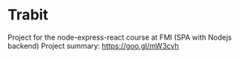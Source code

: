 # Trabit
  Project for the node-express-react course at FMI (SPA with Nodejs backend) 
  Project summary: https://goo.gl/mW3cvh
